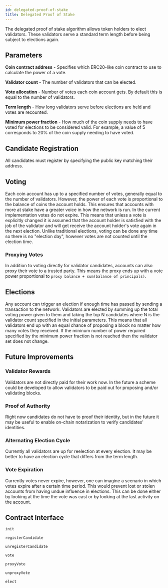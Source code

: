 ```yaml
---
id: delegated-proof-of-stake
title: Delegated Proof of Stake
---
```


The delegated proof of stake algorithm allows token holders to elect validators.
These validators serve a standard term length before being subject to elections again.

## Parameters

**Coin contract address** - Specifies which ERC20-like coin contract to use to calculate the power of a vote.

**Validator count** - The number of validators that can be elected.

**Vote allocation** - Number of votes each coin account gets.  By default this is equal to the number of validators.

**Term length** - How long validators serve before elections are held and votes are recounted.

**Minimum power fraction** - How much of the coin supply needs to have voted for elections to be considered valid.
For example, a value of 5 corresponds to 20% of the coin supply needing to have voted.

## Candidate Registration

All candidates must register by specifying the public key matching their address.

## Voting

Each coin account has up to a specified number of votes, generally equal to the number of validators.
However, the power of each vote is proportional to the balance of coins the account holds.  This ensures that accounts
with more at stake have a greater voice in how the network is run.  In the current implementation votes do not expire.
This means that unless a vote is explicitly changed it is assumed that the account holder is satisfied with the job of the
validator and will get receive the account holder's vote again in the next election.  Unlike traditional elections, voting
can be done any time so there is no "election day", however votes are not counted until the election time.

### Proxying Votes

In addition to voting directly for validator candidates, accounts can also proxy their vote to a trusted party. This means
the proxy ends up with a vote power proportional to `proxy balance + sum(balance of principals)`.

## Elections

Any account can trigger an election if enough time has passed by sending a transaction to the network.
Validators are elected by summing up the total voting power given to them and taking the top N candidates where N
is the validator count specified in the initial parameters. This means that all validators end up with an equal chance of proposing
a block no matter how many votes they received. If the mininum number of power required specified by the minimum power fraction
is not reached then the validator set does not change.

## Future Improvements

### Validator Rewards

Validators are not directly paid for their work now.  In the future a scheme could be developed to allow validators to be paid out
for proposing and/or validating blocks.

### Proof of Authority

Right now candidates do not have to proof their identity, but in the future it may be useful to enable on-chain notarization to
verify candidates' identities.

### Alternating Election Cycle

Currently all validators are up for reelection at every election.  It may be better to have an election cycle that differs from the
term length.

### Vote Expiration

Currently votes never expire, however, one can imagine a scenario in which votes expire after a certain time period.  This would
prevent lost or stolen accounts from having undue influence in elections.  This can be done either by looking at the time the vote
was cast or by looking at the last activity on the account.

## Contract Interface

`init`

`registerCandidate`

`unregisterCandidate`

`vote`

`proxyVote`

`unproxyVote`

`elect`
